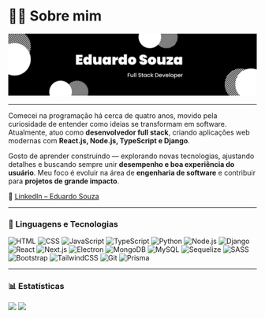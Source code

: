 # 🧑‍💻 Sobre mim

![banner](./assets/banner.png)

---

Comecei na programação há cerca de quatro anos, movido pela curiosidade de entender como ideias se transformam em software. Atualmente, atuo como **desenvolvedor full stack**, criando aplicações web modernas com **React.js, Node.js, TypeScript e Django**.

Gosto de aprender construindo — explorando novas tecnologias, ajustando detalhes e buscando sempre unir **desempenho e boa experiência do usuário**. Meu foco é evoluir na área de **engenharia de software** e contribuir para **projetos de grande impacto**.

🔗 [LinkedIn – Eduardo Souza](https://www.linkedin.com/in/eduardo-souza432)

---

### 🤖 Linguagens e Tecnologias

<p align="left">
  <img src="https://cdn.jsdelivr.net/gh/devicons/devicon/icons/html5/html5-original.svg" height="35" title="HTML" />
  <img src="https://cdn.jsdelivr.net/gh/devicons/devicon/icons/css3/css3-original.svg" height="35" title="CSS" />
  <img src="https://cdn.jsdelivr.net/gh/devicons/devicon/icons/javascript/javascript-original.svg" height="35" title="JavaScript" />
  <img src="https://cdn.jsdelivr.net/gh/devicons/devicon/icons/typescript/typescript-original.svg" height="35" title="TypeScript" />
  <img src="https://cdn.jsdelivr.net/gh/devicons/devicon/icons/python/python-original.svg" height="35" title="Python" />
  <img src="https://cdn.jsdelivr.net/gh/devicons/devicon/icons/nodejs/nodejs-original.svg" height="35" title="Node.js" />
  <img src="https://cdn.jsdelivr.net/gh/devicons/devicon/icons/django/django-plain.svg" height="35" title="Django" />
  <img src="https://cdn.jsdelivr.net/gh/devicons/devicon/icons/react/react-original.svg" height="35" title="React" />
  <img src="https://cdn.jsdelivr.net/gh/devicons/devicon/icons/nextjs/nextjs-original.svg" height="35" title="Next.js" />
  <img src="https://cdn.jsdelivr.net/gh/devicons/devicon/icons/electron/electron-original.svg" height="35" title="Electron" />
  <img src="https://cdn.jsdelivr.net/gh/devicons/devicon/icons/mongodb/mongodb-original.svg" height="35" title="MongoDB" />
  <img src="https://cdn.jsdelivr.net/gh/devicons/devicon/icons/mysql/mysql-original.svg" height="35" title="MySQL" />
  <img src="https://cdn.jsdelivr.net/gh/devicons/devicon/icons/sequelize/sequelize-original.svg" height="35" title="Sequelize" />
  <img src="https://cdn.jsdelivr.net/gh/devicons/devicon/icons/sass/sass-original.svg" height="35" title="SASS" />
  <img src="https://cdn.jsdelivr.net/gh/devicons/devicon/icons/bootstrap/bootstrap-original.svg" height="35" title="Bootstrap" />
  <img src="https://cdn.jsdelivr.net/gh/devicons/devicon/icons/tailwindcss/tailwindcss-original.svg" height="35" title="TailwindCSS" />
  <img src="https://cdn.jsdelivr.net/gh/devicons/devicon/icons/git/git-original.svg" height="35" title="Git" />
  <img src="https://cdn.jsdelivr.net/gh/devicons/devicon/icons/prisma/prisma-original.svg" height="35" title="Prisma" />
</p>

---

### 📊 Estatísticas

<p align="left">
  <img height="200" src="https://github-readme-stats.vercel.app/api?username=eduardoss45&show_icons=true&locale=pt-br&theme=transparent#gh-dark-mode-only" />
  <img height="200" src="https://github-readme-stats.vercel.app/api/top-langs/?username=eduardoss45&langs_count=4&locale=pt-br&theme=transparent#gh-dark-mode-only" />
</p>
